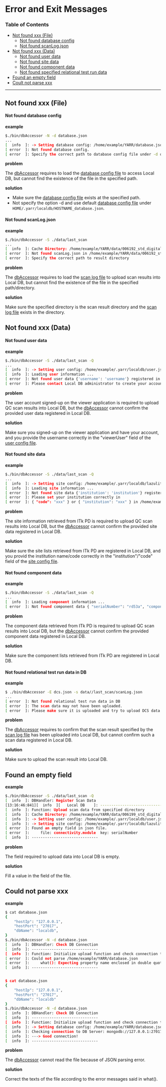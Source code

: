# Error and Exit Messages

### Table of Contents

- [Not found xxx (File)](#not-found-xxx-file)
    - [Not found database config](#not-found-database-config)
    - [Not found scanLog.json](#not-found-scanlogjson)
- [Not found xxx (Data)](#not-found-xxx-data)
    - [Not found user data](#not-found-user-data)
    - [Not found site data](#not-found-site-data)
    - [Not found component data](#not-found-component-data)
    - [Not found specified relational test run data](#not-found-specified-relational-test-run-data)
- [Found an empty field](#found-an-empty-field)
- [Coult not parse xxx](#could-not-parse-xxx)

---

## Not found xxx (File)

#### Not found database config

**example**

```bash
$./bin/dbAccessor -N -d database.json
...
[  info  ]: -> Setting database config: /home/example/YARR/database.json
[ error  ]: Not found database config.
[ error  ]: Specify the correct path to database config file under -d option.
```

**problem**

The [dbAccessor](../tool/accessor.md) requires to load the [database config file](../config/database.md) to access Local DB, but cannot find the existence of the file in the specified path.

**solution**

- Make sure the [database config file](../config/database.md) exists at the specified path.
- Not specify the option -d and use default [database config file](../config/database.md) under `HOME/.yarr/localdb/HOSTNAME_database.json`.

#### Not found scanLog.json

**example**

```bash
$./bin/dbAccessor -S ./data/last_scan
...
[  info  ]: Cache Directory: /home/example/YARR/data/006192_std_digitalscan
[ error  ]: Not found scanLog.json in /home/example/YARR/data/006192_std_digitalscan
[ error  ]: Specify the correct path to result directory
```

**problem**

The [dbAccessor](../tool/accessor.md) requires to load the [scan log file](../config/scan-log.md) to upload scan results into Local DB, but cannot find the existence of the file in the specified path/directory.

**solution**

Make sure the specified directory is the scan result directory and the [scan log file](../config/scan-log.md) exists in the directory.

## Not found xxx (Data)

#### Not found user data

**example**

```bash
$./bin/dbAccessor -S ./data/last_scan -Q
...
[  info  ]: -> Setting user config: /home/example/.yarr/localdb/user.json
[  info  ]: Loading user information ...
[ error  ]: Not found user data {'username': 'username'} registered in Local DB.
[ error  ]: Please contact Local DB administrator to create your account on Local DB Viewer.
```

**problem**

The user account signed-up on the viewer application is required to upload QC scan results into Local DB, but the [dbAccessor](../tool/accessor.md) cannot confirm the provided user data registered in Local DB.

**solution**

Make sure you signed-up on the viewer application and have your account, and you provide the username correctly in the "viewerUser" field of the [user config file](../config/user.md).

#### Not found site data

**example**

```bash
$./bin/dbAccessor -S ./data/last_scan -Q
...
[  info  ]: -> Setting site config: /home/example/.yarr/localdb/lazulite_site.json
[  info  ]: Loading site information ...
[ error  ]: Not found site data {'institution': 'institution'} registered in Local DB.
[ error  ]: Please set your institution correctly in
[ error  ]: { "code": "xxx" } or { "institution": "xxx" } in /home/example/.yarr/localdb/localhost_site.json
```

**problem**

The site information retrieved from ITk PD is required to upload QC scan results into Local DB, but the [dbAccessor](../tool/accessor.md) cannot confirm the provided site data registered in Local DB.

**solution**

Make sure the site lists retrieved from ITk PD are registered in Local DB, and you provid the institution name/code correctly in the "institution"/"code" field of the [site config file](../config/site.md).

#### Not found component data

**example**

```bash
$./bin/dbAccessor -S ./data/last_scan -Q
...
[  info  ]: Loading component information ...
[ error  ]: Not found component data { "serialNumber": "rd53a", "componentType": "module" } registered in Local DB.
```

**problem**

The component data retrieved from ITk PD is required to upload QC scan results into Local DB, but the [dbAccessor](../tool/accessor.md) cannot confirm the provided component data registered in Local DB.

**solution**

Make sure the component lists retrieved from ITk PD are registered in Local DB.

#### Not found relational test run data in DB

**example**

```bash
$ ./bin/dbAccessor -E dcs.json -s data//last_scan/scanLog.json
...
[ error  ]: Not found relational test run data in DB
[ error  ]: The scan data may not have been uploaded.
[ error  ]: Please make sure it is uploaded and try to upload DCS data again.
```

**problem**

The [dbAccessor](../tool/accessor.md) requires to confirm that the scan result specified by the [scan log file](../config/scan-log.md) has been uploaded into Local DB, but cannot confirm such a scan data registered in Local DB.

**solution**

Make sure to upload the scan result into Local DB.

## Found an empty field

**example**

```bash
$./bin/dbAccessor -S ./data/last_scan -Q
[  info  ]: DBHandler: Register Scan Data
[13:16:46:841][  info  ][   Local DB    ]: ------------------------------
[  info  ]: Function: Upload scan data from specified directory
[  info  ]: Cache Directory: /home/example/YARR/data/006199_std_digitalscan
[  info  ]: -> Setting user config: /home/example/.yarr/localdb/user.json
[  info  ]: -> Setting site config: /home/example/.yarr/localdb/lazulite_site.json
[ error  ]: Found an empty field in json file.
[ error  ]: 	file: connectivity.module  key: serialNumber
[  info  ]: ------------------------------
```

**problem**

The field required to upload data into Local DB is empty.

**solution**

Fill a value in the field of the file.

## Could not parse xxx

**example**

```bash
$ cat database.json
{
    "hostIp": "127.0.0.1",
    "hostPort": "27017",
    "dbName": "localdb",
}
$./bin/dbAccessor -N -d database.json
[  info  ]: DBHandler: Check DB Connection
[  info  ]: ------------------------------
[  info  ]: Function: Initialize upload function and check connection to Local DB
[ error  ]: Could not parse /home/example/YARR/database.json
[ error  ]: 	what(): Expecting property name enclosed in double quotes: line 5 column 1 (char 79)
[  info  ]: ------------------------------


$ cat database.json
{
    "hostIp": "127.0.0.1",
    "hostPort": "27017",
    "dbName": "localdb"
}
$./bin/dbAccessor -N -d database.json
[  info  ]: DBHandler: Check DB Connection
[  info  ]: ------------------------------
[  info  ]: Function: Initialize upload function and check connection to Local DB
[  info  ]: -> Setting database config: /home/example/YARR/database.json
[  info  ]: Checking connection to DB Server: mongodb://127.0.0.1:27017/localdb ...
[  info  ]: ---> Good connection!
[  info  ]: ------------------------------
```

**problem**

The [dbAccessor](../tool/accessor.md) cannot read the file because of JSON parsing error.

**solution**

Correct the texts of the file according to the error messages said in what().


